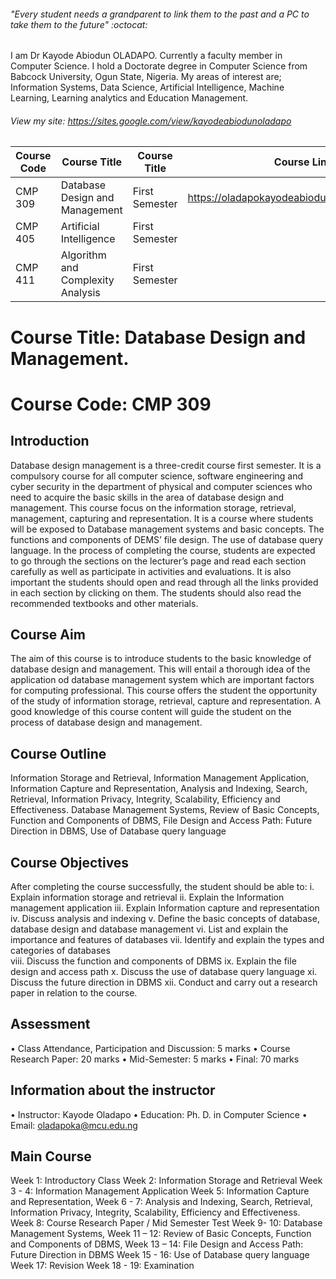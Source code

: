 ###### "_Every student needs a grandparent to link them to the past and a PC to take them to the future_" :octocat:


I am Dr Kayode Abiodun OLADAPO. Currently a faculty member in Computer Science.
I hold a Doctorate degree in Computer Science from Babcock University, Ogun State, Nigeria. 
My areas of interest are; Information Systems, Data Science, Artificial Intelligence, Machine Learning, Learning analytics and Education Management. 

###### View my site: https://sites.google.com/view/kayodeabiodunoladapo


Course Code | Course Title   | Course Title      | Course Link
------------ | -------------  | -------------   | -------------
CMP 309 | Database Design and Management  | First Semester | https://oladapokayodeabiodun.github.io/cmp309
CMP 405 | Artificial Intelligence  | First Semester
CMP 411 | Algorithm and Complexity Analysis  | First Semester


# Course Title: Database Design and Management.
# Course Code: CMP 309
## Introduction 
Database design management is a three-credit course first semester. It is a compulsory course for all computer science, software engineering and cyber security in the department of physical and computer sciences who need to acquire the basic skills in the area of database design and management. This course focus on the information storage, retrieval, management, capturing and representation. It is a course where students will be exposed to Database management systems and basic concepts. The functions and components of DEMS’ file design. The use of database query language. 
In the process of completing the course, students are expected to go through the sections on the lecturer’s page and read each section carefully as well as participate in activities and evaluations. It is also important the students should open and read through all the links provided in each section by clicking on them. The students should also read the recommended textbooks and other materials. 
## Course Aim 
The aim of this course is to introduce students to the basic knowledge of database design and management. This will entail a thorough idea of the application od database management system which are important factors for computing professional. This course offers the student the opportunity of the study of information storage, retrieval, capture and representation.  A good knowledge of this course content will guide the student on the process of database design and management. 
## Course Outline 
Information Storage and Retrieval, Information Management Application, Information Capture and Representation, Analysis and Indexing, Search, Retrieval, Information Privacy, Integrity, Scalability, Efficiency and Effectiveness. 
Database Management Systems, Review of Basic Concepts, Function and Components of DBMS, File Design and Access Path: Future Direction in DBMS, Use of Database query language 
## Course Objectives 
After completing the course successfully, the student should be able to:
i.	Explain information storage and retrieval 
ii.	Explain the Information management application 
iii.	Explain Information capture and representation 
iv.	Discuss analysis and indexing 
v.	Define the basic concepts of database, database design and database management
vi.	List and explain the importance and features of databases
vii.	Identify and explain the types and categories of databases  
viii.	Discuss the function and components of DBMS 
ix.	Explain the file design and access path 
x.	Discuss the use of database query language 
xi.	Discuss the future direction in DBMS 
xii.	Conduct and carry out a research paper in relation to the course. 
## Assessment 
•	Class Attendance, Participation and Discussion: 	 5 marks 
•	Course Research Paper:				20 marks
•	Mid-Semester:					 5 marks 
•	Final:						70 marks

## Information about the instructor
•	Instructor: Kayode Oladapo
•	Education: Ph. D. in Computer Science
•	Email: oladapoka@mcu.edu.ng

## Main Course 
Week 1: 	Introductory Class 
Week 2:	Information Storage and Retrieval
Week 3 - 4: 	Information Management Application
Week 5: 	Information Capture and Representation, 
Week 6 - 7: 	Analysis and Indexing, Search, Retrieval, Information Privacy, Integrity, Scalability, Efficiency and Effectiveness. 
Week 8:	Course Research Paper / Mid Semester Test
Week 9- 10: 	Database Management Systems, 
Week 11 – 12:	Review of Basic Concepts, Function and Components of DBMS, 
Week 13 – 14:	File Design and Access Path: Future Direction in DBMS
Week 15 - 16:	Use of Database query language 
Week 17:	Revision 
Week 18 - 19:	Examination 
